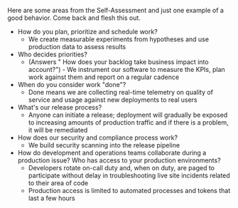 Here are some areas from the Self-Assessment and just one example of a good behavior. Come back and flesh this out.

* How do you plan, prioritize and schedule work?
  * We create measurable experiments from hypotheses and use production data to assess results
* Who decides priorities?
  * (Answers " How does your backlog take business impact into account?") - We instrument our software to measure the KPIs, plan work against them and report on a regular cadence
* When do you consider work "done"?
  * Done means we are collecting real-time telemetry on quality of service and usage against new deployments to real users
* What's our release process?
  * Anyone can initiate a release; deployment will gradually be exposed to increasing amounts of production traffic and if there is a problem, it will be remediated
* How does our security and compliance process work?
  * We build security scanning into the release pipeline
* How do development and operations teams collaborate during a production issue? Who has access to your production environments?
  * Developers rotate on-call duty and, when on duty, are paged to participate without delay in troubleshooting live site incidents related to their area of code
  * Production access is limited to automated processes and tokens that last a few hours